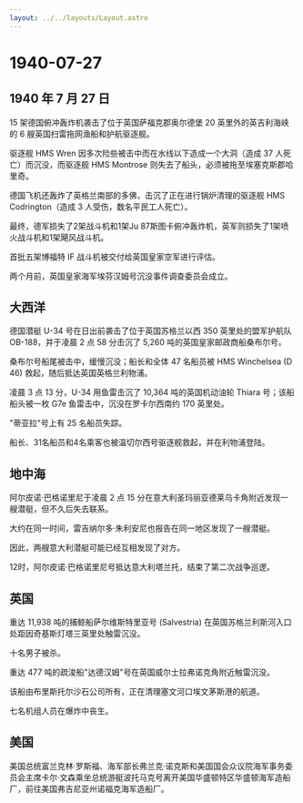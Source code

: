 ```yaml
---
layout: ../../layouts/Layout.astro
---
```


# 1940-07-27

## 1940 年 7 月 27 日

15 架德国俯冲轰炸机袭击了位于英国萨福克郡奥尔德堡 20
英里外的英吉利海峡的 6 艘英国扫雷拖网渔船和护航驱逐舰。

驱逐舰 HMS Wren 因多次险些被击中而在水线以下造成一个大洞（造成 37
人死亡）而沉没，而驱逐舰 HMS Montrose
则失去了船头，必须被拖至埃塞克斯郡哈里奇。

德国飞机还轰炸了英格兰南部的多佛，击沉了正在进行锅炉清理的驱逐舰 HMS
Codrington（造成 3 人受伤，数名平民工人死亡）。

最终，德军损失了2架战斗机和1架Ju
87斯图卡俯冲轰炸机，英军则损失了1架喷火战斗机和1架飓风战斗机。

首批五架博福特 IF 战斗机被交付给英国皇家空军进行评估。

两个月前，英国皇家海军埃芬汉姆号沉没事件调查委员会成立。

## 大西洋

德国潜艇 U-34 号在日出前袭击了位于英国苏格兰以西 350 英里处的盟军护航队
OB-188，并于凌晨 2 点 58 分击沉了 5,260 吨的英国皇家邮政商船桑布尔号。

桑布尔号船尾被击中，缓慢沉没；船长和全体 47 名船员被 HMS Winchelsea (D
46) 救起，随后抵达英国英格兰利物浦。

凌晨 3 点 13 分，U-34 用鱼雷击沉了 10,364 吨的英国机动油轮 Thiara
号；该船船头被一枚 G7e 鱼雷击中，沉没在罗卡尔西南约 170 英里处。

"蒂亚拉"号上有 25 名船员失踪。

船长、31名船员和4名乘客也被温切尔西号驱逐舰救起，并在利物浦登陆。

## 地中海

阿尔皮诺·巴格诺里尼于凌晨 2 点 15
分在意大利圣玛丽亚德莱乌卡角附近发现一艘潜艇，但不久后失去联系。

大约在同一时间，雷吉纳尔多·朱利安尼也报告在同一地区发现了一艘潜艇。

因此，两艘意大利潜艇可能已经互相发现了对方。

12时，阿尔皮诺·巴格诺里尼号抵达意大利塔兰托，结束了第二次战争巡逻。

## 英国

重达 11,938 吨的捕鲸船萨尔维斯特里亚号 (Salvestria)
在英国苏格兰利斯河入口处距因奇基斯灯塔三英里处触雷沉没。

十名男子被杀。

重达 477 吨的疏浚船"达德汉姆"号在英国威尔士拉弗诺克角附近触雷沉没。

该船由布里斯托尔沙石公司所有，正在清理塞文河口埃文茅斯港的航道。

七名机组人员在爆炸中丧生。

## 美国

美国总统富兰克林·罗斯福、海军部长弗兰克·诺克斯和美国国会众议院海军事务委员会主席卡尔·文森乘坐总统游艇波托马克号离开美国华盛顿特区华盛顿海军造船厂，前往美国弗吉尼亚州诺福克海军造船厂。
